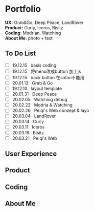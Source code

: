 # Portfolio
**UX:** Grab&Go, Deep Peace, LandRover
<br> **Product:** Curly, Iceros, Bisitz
<br> **Coding:** Modrian, Watching
<br> **About Me:** photo + text

## To Do List
- [ ] 19.12.15 &nbsp;&nbsp;basis coding
- [ ] 19.12.15 &nbsp;&nbsp;将menu改成button 加上js 
- [ ] 19.12.15 &nbsp;&nbsp;back button 在safari不能用
- [ ] 20.01.12 &nbsp;&nbsp;Grab & Go
- [ ] 19.12.10 &nbsp;&nbsp;layout template
- [ ] 20.01.31 &nbsp;&nbsp;Deep Peace
- [ ] 20.02.05 &nbsp;&nbsp;Watching debug
- [ ] 20.02.22 &nbsp;&nbsp;Modria & Watching
- [ ] 20.02.26 &nbsp;&nbsp;Peiqi's Web conzept & layo
- [ ] 20.03.04 &nbsp;&nbsp;LandRover
- [ ] 20.03.14 &nbsp;&nbsp;Curly
- [ ] 20.03.11 &nbsp;&nbsp;Iceros
- [ ] 20.03.18 &nbsp;&nbsp;Bisitz
- [ ] 20.03.21 &nbsp;&nbsp;Peiqi's Web

## User Experience
## Product
## Coding
## About Me



